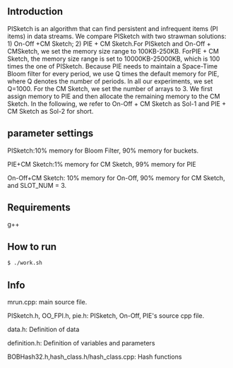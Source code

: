 ## Introduction
PISketch is an algorithm that can find persistent and infrequent items (PI items) in data streams.
We compare PISketch with two strawman solutions: 1) On-Off +CM Sketch; 2) PIE + CM Sketch.For PISketch and On-Off + CMSketch, we set the memory size range to 100KB-250KB. ForPIE + CM Sketch, the memory size range is set to 10000KB-25000KB, which is 100 times the one of PISketch. Because PIE needs to maintain a Space-Time Bloom filter for every period, we use Q times the default memory for PIE, where Q denotes the number of periods. 
In all our experiments, we set Q=1000. For the CM Sketch, we set the number of arrays to 3. 
We first assign memory to PIE and then allocate the remaining memory to the CM Sketch.
In the following, we refer to On-Off + CM Sketch as Sol-1 and PIE + CM Sketch as Sol-2 for short.
## parameter settings
PISketch:10% memory for Bloom Filter, 90% memory for buckets.

PIE+CM Sketch:1%  memory for CM Sketch, 99% memory for PIE

On-Off+CM Sketch: 10% memory for On-Off, 90% memory for CM Sketch, and SLOT_NUM = 3.
## Requirements
g++
## How to run
``` bash
$ ./work.sh
```
## Info
mrun.cpp: main source file.

PISketch.h, OO_FPI.h, pie.h: PISketch, On-Off, PIE's source cpp file.

data.h: Definition of data

definition.h: Definition of variables and parameters

BOBHash32.h,hash_class.h/hash_class.cpp: Hash functions
